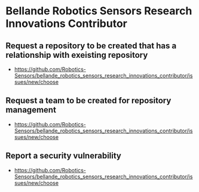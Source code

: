 # Bellande Robotics Sensors Research Innovations Contributor

## Request a repository to be created that has a relationship with exeisting repository
- https://github.com/Robotics-Sensors/bellande_robotics_sensors_research_innovations_contributor/issues/new/choose

## Request a team to be created for repository management
- https://github.com/Robotics-Sensors/bellande_robotics_sensors_research_innovations_contributor/issues/new/choose

## Report a security vulnerability 
- https://github.com/Robotics-Sensors/bellande_robotics_sensors_research_innovations_contributor/issues/new/choose
